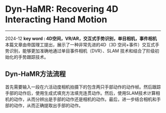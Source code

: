 # Dyn-HaMR: Recovering 4D Interacting Hand Motion
---
 2024-12 **key word : 4D空间，VR/AR，交互式手势识别，单目相机，事件相机**  
本篇文章由帝国理工提出，展示了一种非常先进的4D（3D 空间+事件）交互式手势识别，能够更加准确地通过单目事件相机（DVR）、SLAM 技术和结合了阶级初始化的手势跟踪技术。  
## Dyn-HaMR方法流程  
 首先需要输入一段在六活动度相机拍摄下的包含两只手部动作的动作帧。然后跟踪手部的动作后，使用生成式填充方法填充连贯动作。然后，使用SLAM技术计算相机的动作，从而分辨出是手部的动作还是相机的动作。最后，进一步结合相机和手部的动作，从而正确提取出手部的动作。


